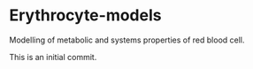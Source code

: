 Erythrocyte-models
==================

Modelling of metabolic and systems properties of red blood cell.

This is an initial commit.


